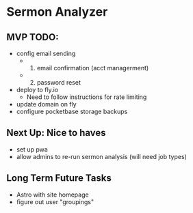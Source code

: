 # Sermon Analyzer

## MVP TODO:
* config email sending
    - 1. email confirmation (acct managerment)
    - 2. password reset
* deploy to fly.io
    - Need to follow instructions for rate limiting
* update domain on fly
* configure pocketbase storage backups

## Next Up: Nice to haves
* set up pwa
* allow admins to re-run sermon analysis (will need job types)

## Long Term Future Tasks
* Astro with site homepage
* figure out user "groupings"